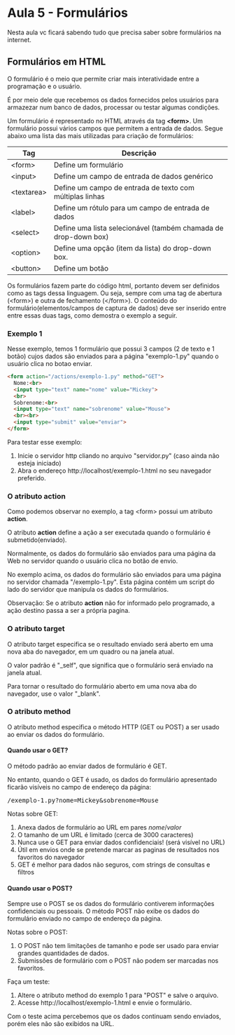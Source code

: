 # Aula 5 - Formulários

Nesta aula vc ficará sabendo tudo que precisa saber sobre formulários na internet.

## Formulários em HTML
O formulário é o meio que permite criar mais interatividade entre a programação e o usuário.

É por meio dele que recebemos os dados fornecidos pelos usuários para armazezar num banco de dados, processar ou testar algumas condições.

Um formulário é representado no HTML através da tag **\<form>**. Um formulário possui vários campos que permitem a entrada de dados. Segue abaixo uma lista das mais utilizadas para criação de formulários:

| Tag        | Descrição |
|------------|------------------------|
| \<form>    |Define um formulário |
| \<input>   | Define um campo de entrada de dados genérico|
|\<textarea> | Define um campo de entrada de texto com múltiplas linhas|
| \<label> | Define um rótulo para um campo de entrada de dados |
| \<select> | Define uma lista selecionável (também chamada de drop-down box) |
| \<option> | Define uma opção (item da lista) do drop-down box.
| \<button> | Define um botão


Os formulários fazem parte do código html, portanto devem ser definidos como as tags dessa linguagem. Ou seja, sempre com uma tag de abertura (\<form>) e outra de fechamento (\</form>).  O conteúdo do formulário(elementos/campos de captura de dados) deve ser inserido entre entre essas duas tags, como demostra o exemplo a seguir.

### Exemplo 1

Nesse exemplo, temos 1 formulário que possui 3 campos (2 de texto e 1 botão) cujos dados são enviados para a página "exemplo-1.py" quando o usuário clica no botao enviar.

```html
<form action="/actions/exemplo-1.py" method="GET">
  Nome:<br>
  <input type="text" name="nome" value="Mickey">
  <br>
  Sobrenome:<br>
  <input type="text" name="sobrenome" value="Mouse">
  <br><br>
  <input type="submit" value="enviar">
</form> 
```
Para testar esse exemplo:
1. Inicie o servidor http cliando no arquivo "servidor.py" (caso ainda não esteja iniciado)
2. Abra o endereço http://localhost/exemplo-1.html no seu navegador preferido.

### O atributo action
Como podemos observar no exemplo, a tag \<form> possui um atributo **action**.

O atributo **action** define a ação a ser executada quando o formulário é submetido(enviado).

Normalmente, os dados do formulário são enviados para uma página da Web no servidor quando o usuário clica no botão de envio.

No exemplo acima, os dados do formulário são enviados para uma página no servidor chamada "/exemplo-1.py". Esta página contém um script do lado do servidor que manipula os dados do formulários.

Observação: Se o atributo **action** não for informado pelo programado, a ação destino passa a ser a própria pagina.

### O atributo target

O atributo target especifica se o resultado enviado será aberto em uma nova aba do navegador, em um quadro ou na janela atual.

O valor padrão é "_self", que significa que o formulário será enviado na janela atual.

Para tornar o resultado do formulário aberto em uma nova aba do navegador, use o valor "_blank".

### O atributo method
O atributo method especifica o método HTTP (GET ou POST) a ser usado ao enviar os dados do formulário.

#### Quando usar o GET?

O método padrão ao enviar dados de formulário é GET.

No entanto, quando o GET é usado, os dados do formulário apresentado ficarão visíveis no campo de endereço da página:
<pre>/exemplo-1.py?nome=Mickey&sobrenome=Mouse</pre>

Notas sobre GET:

1. Anexa dados de formulário ao URL em pares *nome*/*valor*
2. O tamanho de um URL é limitado (cerca de 3000 caracteres)
3. Nunca use o GET para enviar dados confidenciais! (será visível no URL)
4. Útil em envios onde se pretende marcar as paginas de resultados nos favoritos do navegador
5. GET é melhor para dados não seguros, com strings de consultas e filtros

#### Quando usar o POST?

Sempre use o POST se os dados do formulário contiverem informações confidenciais ou pessoais. O método POST não exibe os dados do formulário enviado no campo de endereço da página.

Notas sobre o POST:

1. O POST não tem limitações de tamanho e pode ser usado para enviar grandes quantidades de dados.
2. Submissões de formulário com o POST não podem ser marcadas nos favoritos.

Faça um teste: 
1. Altere o atributo method do exemplo 1 para "POST" e salve o arquivo.
2. Acesse http://localhost/exemplo-1.html e envie o formulário. 

Com o teste acima percebemos que os dados continuam sendo enviados, porém eles não são exibidos na URL. 

